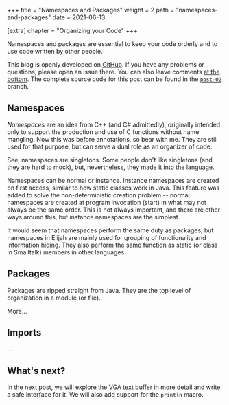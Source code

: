 +++
title = "Namespaces and Packages"
weight = 2
path = "namespaces-and-packages"
date = 2021-06-13

[extra]
chapter = "Organizing your Code"
+++

Namespaces and packages are essential to keep your code orderly and to use code written by other people.

<!-- more -->

This blog is openly developed on [GitHub]. If you have any problems or questions, please open an issue there. You can also leave comments [at the bottom]. The complete source code for this post can be found in the [`post-02`][post branch] branch.

[GitHub]: https://github.com/elijah-team/programming-with-elijah/
[at the bottom]: #comments
[post branch]: https://elijah-team.github.io/programming-with-elijah/tree/post-02

<!-- toc -->

## Namespaces

_Namespaces_ are an idea from C++ (and C# admittedly), originally intended only to support the production and use of C functions without name mangling.  Now this was before annotations, so bear with me.  They are still used for that purpose, but can serve a dual role as an organizer of code.

See, namespaces are singletons.  Some people don't like singletons (and they are hard to mock), but, nevertheless, they made it into the language.  

Namespaces can be normal or instance.  Instance namespaces are created on first access, similar to how static classes work in Java.  This feature was added to solve the non-deterministic creation problem -- normal namespaces are created at program invocation (start) in what may not always be the same order.  This is not always important, and there are other ways around this, but instance namespaces are the simplest.

It would seem that namespaces perform the same duty as packages, but namespaces in Elijah are mainly used for grouping of functionality and information hiding.  They also perform the same function as static (or class in Smalltalk) members in other languages.

## Packages

Packages are ripped straight from Java.  They are the top level of organization in a module (or file).  

More...

## Imports

...

## What's next?

In the next post, we will explore the VGA text buffer in more detail and write a safe interface for it. We will also add support for the `println` macro.
